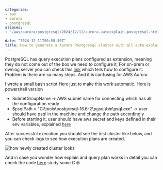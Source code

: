 ```yaml
---
categories:
- aws
- aurora
- postgresql
aliases:
- "/aws/aurora/postgresql/2024/12/11/aurora-autoexplain-postgresql.html"

date: "2024-12-11T00:00:30Z"
title: How to generate a Aurora Postgresql cluster with all auto explain enabled
---
```

PostgreSQL has query execution plans configured as extension, meaning they do not come out of the box we need to configure it, For on-prem or owning server you can check this [link](https://archive.ph/wip/508Hn) which tells how to configure it. Problem is there are so many steps. And it is confusing for AWS Aurora

I wrote a small bash script [Here](https://gist.github.com/ozkanpakdil/63e961c40a10be5bf448a2baa21d625a) just to make this work automatic. [Here](https://gist.github.com/ozkanpakdil/af65c5af6b4d60126d041462374ba355) is powershell version
- SubnetGroupName -> AWS subnet name for connecting which has all the configuration ready
- $psqlPath = "C:\tools\postgresql-16.6-2\pgsql\bin\psql.exe" -> user should have psql in the machine and change the path accordingly 
- Before starting it, user should have aws secret and keys defined in their env variables, explained [here](https://docs.aws.amazon.com/cli/latest/userguide/cli-configure-envvars.html?icmpid=docs_sso_user_portal)

<script src="https://gist.github.com/ozkanpakdil/63e961c40a10be5bf448a2baa21d625a.js"></script>

After successful execution you should see the test cluster like below, and you can check logs to see how execution plans are created.

![how newly created cluster looks](https://github.com/user-attachments/assets/621e20a6-8e01-4ee4-ad67-19512f6914b5)

And in case you wonder how explain and query plan works in detail you can check the code [here](https://github.com/postgres/postgres/blob/master/src/backend/commands/explain.c) study some C 🤓